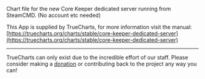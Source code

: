 Chart file for the new Core Keeper dedicated server running from SteamCMD. (No account etc needed)

This App is supplied by TrueCharts, for more information visit the manual: [https://truecharts.org/charts/stable/core-keeper-dedicated-server](https://truecharts.org/charts/stable/core-keeper-dedicated-server)

---

TrueCharts can only exist due to the incredible effort of our staff.
Please consider making a [donation](https://truecharts.org/sponsor) or contributing back to the project any way you can!

